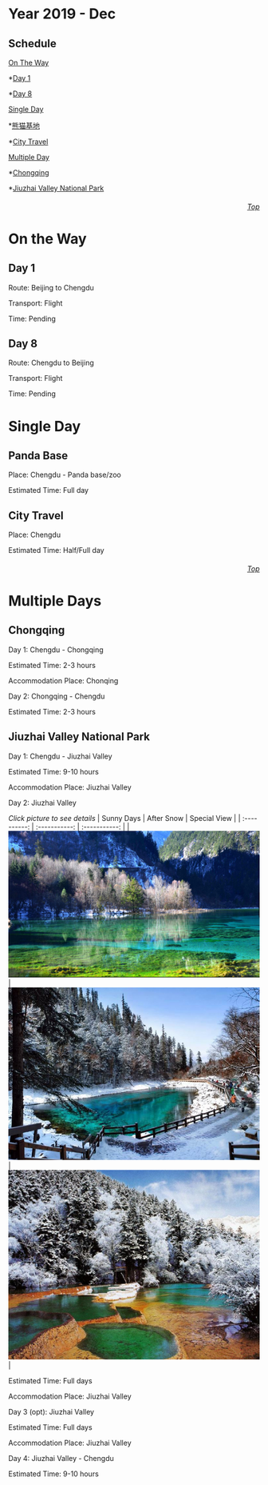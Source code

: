 Year 2019 - Dec
=============================
## Schedule
[On The Way](#On-The-Way)

*[Day 1](#Day-1)

*[Day 8](#Day-8)

[Single Day](#Single-Day)

*[熊猫基地](#Panda-Base)

*[City Travel](#City-Travel)

[Multiple Day](#Multiple-Days)

*[Chongqing](#Chongqing)

*[Jiuzhai Valley National Park](#Jiuzhai-Valley-National-Park)

###### <p dir='rtl' align='right'>[Top](#Table-of-contents)</p>
# On the Way
## Day 1
Route: Beijing to Chengdu

Transport: Flight

Time: Pending

## Day 8
Route: Chengdu to Beijing

Transport: Flight

Time: Pending

# Single Day
## Panda Base
Place: Chengdu - Panda base/zoo

Estimated Time: Full day

## City Travel
Place: Chengdu

Estimated Time: Half/Full day

###### <p dir='rtl' align='right'>[Top](#Table-of-contents)</p>
# Multiple Days
## Chongqing
Day 1: Chengdu - Chongqing

Estimated Time: 2-3 hours

Accommodation Place: Chonqing

Day 2: Chongqing - Chengdu

Estimated Time: 2-3 hours

## Jiuzhai Valley National Park
Day 1: Chengdu - Jiuzhai Valley

Estimated Time: 9-10 hours

Accommodation Place: Jiuzhai Valley

Day 2: Jiuzhai Valley

*Click picture to see details*
| Sunny Days                           | After Snow    | Special View   |
| :----------:                           | :-----------: |  :-----------: |
| ![Sunny Days](/JZG/View1.PNG) | ![After Snow](/JZG/View2.PNG) |  ![Special View](/JZG/View3.PNG) |

Estimated Time: Full days

Accommodation Place: Jiuzhai Valley

Day 3 (opt): Jiuzhai Valley

Estimated Time: Full days

Accommodation Place: Jiuzhai Valley

Day 4: Jiuzhai Valley - Chengdu

Estimated Time: 9-10 hours



